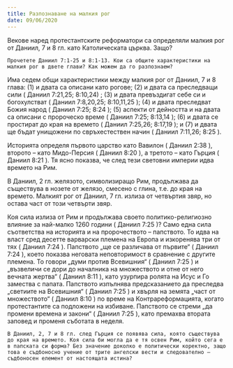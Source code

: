 ```yaml
---
title: Разпознаване на малкия рог
date: 09/06/2020
---
```


Векове наред протестантските реформатори са определяли малкия рог от Даниил, 7 и 8 гл. като Католическата църква. Защо?

`Прочетете Даниил 7:1-25 и 8:1-13. Кои са общите характеристики на малкия рог в двете глави? Как можем да го разпознаем?`

Има седем общи характеристики между малкия рог от Даниил, 7 и 8 глава: (1) и двата са описани като рогове; (2) и двата са преследващи сили ( Даниил 7:21,25; 8:10,24) ; (3) и двата превъздигат себе си и богохулстват ( Даниил 7:8,20,25; 8:10,11,25 ); (4) и двата преследват Божия народ ( Даниил 7:25; 8:24 ); (5) аспекти от дейността и на двата са описани с пророческо време ( Даниил 7:25; 8:13,14 ); (6) и двата се простират до края на времето ( Даниил 7:25,26; 8:17,19 ); и (7) и двата ще бъдат унищожени по свръхестествен начин ( Даниил 7:11,26; 8:25 ).

Историята определя първото царство като Вавилон ( Даниил 2:38 ), второто – като Мидо-Персия ( Даниил 8:20 ), а третото – като Гърция ( Даниил 8:21 ). Тя ясно показва, че след тези световни империи идва времето на Рим.

В Даниил, 2 гл. желязото, символизиращо Рим, продължава да съществува в нозете от желязо, смесено с глина, т.е. до края на времето. Малкият рог от Даниил, 7 гл. излиза от четвъртия звяр, но остава част от този четвърти звяр.

Коя сила излиза от Рим и продължава своето политико-религиозно влияние за най-малко 1260 години ( Даниил 7:25 )? Само една сила съответства на историята и на пророчеството – папството. То идва на власт сред десетте варварски племена на Европа и изкоренява три от тях ( Даниил 7:24 ). Папството „ще се различава от първите“ ( Даниил 7:24 ), което показва неговата неповторимост в сравнение с другите племена. То говори „думи против Всевишния“ ( Даниил 7:25 ) и „възвеличи се дори до началника на множеството и отне от него вечната жертва“ ( Даниил 8:11 ), като узурпира ролята на Исус и Го замества с папата. Папството изпълнява предсказанието да преследва „светиите на Всевишния“ ( Даниил 7:25 ) и хвърля на земята „част от множеството“ ( Даниил 8:10 ) по време на Контрареформацията, когато протестантите са подложени на избиване. Папството се стреми „да промени времена и закони“ ( Даниил 7:25 ), като премахва втората заповед и променя съботата в неделя.

`В Даниил, 2, 7 и 8 гл. след Гърция се появява сила, която съществува до края на времето. Коя сила би могла да е тя освен Рим, който сега е в папската си форма? Без значение доколко е политически коректно, защо това е съдбоносно учение от трите ангелски вести и следователно – съдбоносен елемент от настоящата истина?`